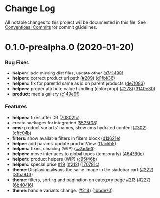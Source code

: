 # Change Log

All notable changes to this project will be documented in this file.
See [Conventional Commits](https://conventionalcommits.org) for commit guidelines.

# 0.1.0-prealpha.0 (2020-01-20)


### Bug Fixes

* **helpers:** add missing dist files, update other ([a741488](https://github.com/DivanteLtd/shopware-pwa/commit/a7414887127b79d7ee81c18825bb143e0c3978e8))
* **helpers:** correct product url path ([#209](https://github.com/DivanteLtd/shopware-pwa/issues/209)) ([d1fbb36](https://github.com/DivanteLtd/shopware-pwa/commit/d1fbb3685cf3a40c7bbce4eed5f5eb270d5b3317))
* **helpers:** fix for parentId same as id on parent products ([de7f083](https://github.com/DivanteLtd/shopware-pwa/commit/de7f083cc1c4f424d6191600a4b0c2d3129b4a5b))
* **helpers:** proper attribute value handling (color prop) ([#278](https://github.com/DivanteLtd/shopware-pwa/issues/278)) ([3140e30](https://github.com/DivanteLtd/shopware-pwa/commit/3140e30dabd67152d4033cd377baccbc6e2e9ee2))
* **product:** media gallery ([c149e9f](https://github.com/DivanteLtd/shopware-pwa/commit/c149e9f68b74bbb72e2ecaccdc38237b81361876))


### Features

* **helpers:** fixes after CR ([70802fc](https://github.com/DivanteLtd/shopware-pwa/commit/70802fcd4f17752f82a7277f3fd9327359954550))
* create packages for integration ([5525f08](https://github.com/DivanteLtd/shopware-pwa/commit/5525f08855e8c71dbea68ed275d304ddd1a33fa4))
* **cms:** product variants' names, show cms hydrated content ([#302](https://github.com/DivanteLtd/shopware-pwa/issues/302)) ([cffc04b](https://github.com/DivanteLtd/shopware-pwa/commit/cffc04ba201bf805461c64d1cf4260af65c518f8))
* **filters:** show available filters in filters block ([d1d621e](https://github.com/DivanteLtd/shopware-pwa/commit/d1d621eb15d7875ff9d40cf69fd9627d20ccdc44))
* **helper:** add params, update productView ([f1ac5b5](https://github.com/DivanteLtd/shopware-pwa/commit/f1ac5b52f6634e4c7d830d166f4a775dbaab8cd7))
* **helpers:** fixes, cleaning (WIP) ([ca3e3e5](https://github.com/DivanteLtd/shopware-pwa/commit/ca3e3e56990b7f0eb2919d028d9fee12502eb6a3))
* **helpers:** move interfaces to global types (temporarly) ([464260e](https://github.com/DivanteLtd/shopware-pwa/commit/464260ee27abd3e966af96bfd68f91da43849a7c))
* **helpers:** product helpers (WIP) ([d95f46b](https://github.com/DivanteLtd/shopware-pwa/commit/d95f46b9e28f4eca37658a14e7940c1539fad851))
* **helpers:** special price [#19](https://github.com/DivanteLtd/shopware-pwa/issues/19) ([#212](https://github.com/DivanteLtd/shopware-pwa/issues/212)) ([170781c](https://github.com/DivanteLtd/shopware-pwa/commit/170781c127a4796285279620b36535aee3a6ef16))
* **theme:** Displaying always the same image in the siadebar cart ([#222](https://github.com/DivanteLtd/shopware-pwa/issues/222)) ([3fba943](https://github.com/DivanteLtd/shopware-pwa/commit/3fba943977ae4fec86341515f88dcfbfe8e4a21f))
* **theme:** filters, sorting and pagination on category page [#213](https://github.com/DivanteLtd/shopware-pwa/issues/213) ([#227](https://github.com/DivanteLtd/shopware-pwa/issues/227)) ([6b40416](https://github.com/DivanteLtd/shopware-pwa/commit/6b40416fb6950329977f83f66ecb104ef3b51ecd))
* **theme:** handle variants change. ([#214](https://github.com/DivanteLtd/shopware-pwa/issues/214)) ([1bbde20](https://github.com/DivanteLtd/shopware-pwa/commit/1bbde207e492a5c2ef9cf528a1eec69429bcee29))
